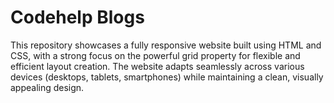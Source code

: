 # Codehelp Blogs
This repository showcases a fully responsive website built using HTML and CSS, with a strong focus on the powerful grid property for flexible and efficient layout creation. The website adapts seamlessly across various devices (desktops, tablets, smartphones) while maintaining a clean, visually appealing design.